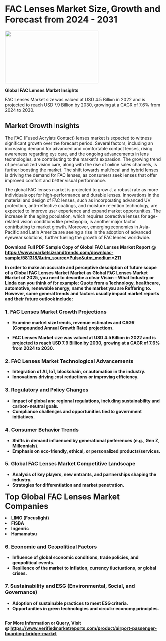 <H1>FAC Lenses Market Size, Growth and Forecast from 2024 - 2031</H1><img class="aligncenter size-medium wp-image-584254" src="https://thirdeyenews.in/wp-content/uploads/2024/09/Global-Market-Research-300x168.jpeg" alt="" width="300" height="168" /><p><strong>Global&nbsp;<a href="https://www.marketsizeandtrends.com/download-sample/581318/&amp;utm_source=Pulse&amp;utm_medium=211">FAC Lenses Market</a> Insights</strong></p><p>FAC Lenses Market size was valued at USD 4.5 Billion in 2022 and is projected to reach USD 7.9 Billion by 2030, growing at a CAGR of 7.6% from 2024 to 2030.</p><p><h2>Market Growth Insights</h2> <p>The FAC (Fused Acrylate Contact) lenses market is expected to witness significant growth over the forecast period. Several factors, including an increasing demand for advanced and comfortable contact lenses, rising awareness regarding eye care, and the ongoing advancements in lens technologies, are contributing to the market's expansion. The growing trend of personalized vision care, along with the rise of online sales channels, is further boosting the market. The shift towards multifocal and hybrid lenses is driving the demand for FAC lenses, as consumers seek lenses that offer improved comfort and better visual performance.</p> <p><strong></strong></p> <p>The global FAC lenses market is projected to grow at a robust rate as more individuals opt for high-performance and durable lenses. Innovations in the material and design of FAC lenses, such as incorporating advanced UV protection, anti-reflective coatings, and moisture retention technology, are expected to improve user experience and expand market opportunities. The increase in the aging population, which requires corrective lenses for age-related vision conditions like presbyopia, is another major factor contributing to market growth. Moreover, emerging economies in Asia-Pacific and Latin America are seeing a rise in the adoption of advanced eyewear solutions, further fueling the growth of FAC lenses worldwide.</p> <p><strong></p><p><span class=""><strong>Download Full PDF Sample Copy of Global FAC Lenses Market Report</strong> @ <a href="https://www.marketsizeandtrends.com/download-sample/581318/&amp;utm_source=Pulse&amp;utm_medium=211" target="_blank">https://www.marketsizeandtrends.com/download-sample/581318/&amp;utm_source=Pulse&amp;utm_medium=211</a></span></p><p>In order to make an accurate and perceptive description of future scope of a Global&nbsp;FAC Lenses Market Market as Global&nbsp;FAC Lenses Market Market of 2025, you need to describe a clear Vision &ndash; What Industry or Linda can you think of for example: Quote from a Technology, healthcare, automotive, renewable energy, name the market you are Reffering to. However, some general trends and factors usually impact market reports and their future outlook include:</p><h3>1.&nbsp;<strong>FAC Lenses Market Growth Projections</strong></h3><ul><li>Examine market size trends, revenue estimates and CAGR (Compounded Annual Growth Rate) projections.</li><li><p>FAC Lenses Market size was valued at USD 4.5 Billion in 2022 and is projected to reach USD 7.9 Billion by 2030, growing at a CAGR of 7.6% from 2024 to 2030.</p></li></ul><h3>2.&nbsp;<strong>FAC Lenses Market Technological Advancements</strong></h3><ul><li>Integration of AI, IoT, blockchain, or automation in the industry.</li><li>Innovations driving cost reductions or improving efficiency.</li></ul><h3>3.&nbsp;<strong>Regulatory and Policy Changes</strong></h3><ul><li>Impact of global and regional regulations, including sustainability and carbon-neutral goals.</li><li>Compliance challenges and opportunities tied to government initiatives.</li></ul><h3>4.&nbsp;<strong>Consumer Behavior Trends</strong></h3><ul><li>Shifts in demand influenced by generational preferences (e.g., Gen Z, Millennials).</li><li>Emphasis on eco-friendly, ethical, or personalized products/services.</li></ul><h3>5.&nbsp;<strong>Global FAC Lenses Market Competitive Landscape</strong></h3><ul><li>Analysis of key players, new entrants, and partnerships shaping the industry.</li><li>Strategies for differentiation and market penetration.</li></ul><p data-pm-slice="1 1 []"><span style="color: inherit; font-family: inherit; font-size: 25px;">Top Global FAC Lenses Market Companies</span></p><div class="" data-test-id=""><p><li>LIMO (Focuslight)</li><li> FISBA</li><li> Ingenric</li><li> Hamamatsu</li></p></div><h3>6.&nbsp;<strong>Economic and Geopolitical Factors</strong></h3><ul><li>Influence of global economic conditions, trade policies, and geopolitical events.</li><li>Resilience of the market to inflation, currency fluctuations, or global crises.</li></ul><h3>7.&nbsp;<strong>Sustainability and ESG (Environmental, Social, and Governance)</strong></h3><ul><li>Adoption of sustainable practices to meet ESG criteria.</li><li>Opportunities in green technologies and circular economy principles.</li></ul><h2><strong style="font-size: 14px;">For More Information or Query, Visit @&nbsp;</strong><a style="background-color: #ffffff; font-size: 14px;" href="https://www.marketsizeandtrends.com/report/fac-lenses-market/" target="_blank">https://www.verifiedmarketreports.com/product/airport-passenger-boarding-bridge-market</a></h2>
